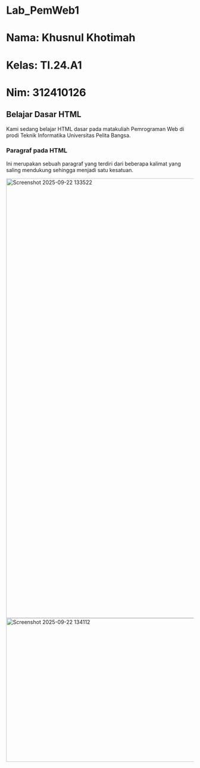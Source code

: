 # Lab_PemWeb1
# Nama: **Khusnul Khotimah**
# Kelas: **TI.24.A1**
# Nim: **312410126**

## Belajar Dasar HTML
Kami sedang belajar HTML dasar pada matakuliah Pemrograman Web di prodi Teknik Informatika Universitas Pelita Bangsa.  

### Paragraf pada HTML
Ini merupakan sebuah paragraf yang terdiri dari beberapa kalimat yang saling mendukung sehingga menjadi satu kesatuan.  

<img width="1913" height="1177" alt="Screenshot 2025-09-22 133522" src="https://github.com/user-attachments/assets/5d3a2c19-ff51-49bd-830d-0a80b8b6778a" />
<img width="594" height="385" alt="Screenshot 2025-09-22 134112" src="https://github.com/user-attachments/assets/eec727e5-5b15-479a-bd65-fc6360f365b4" />

